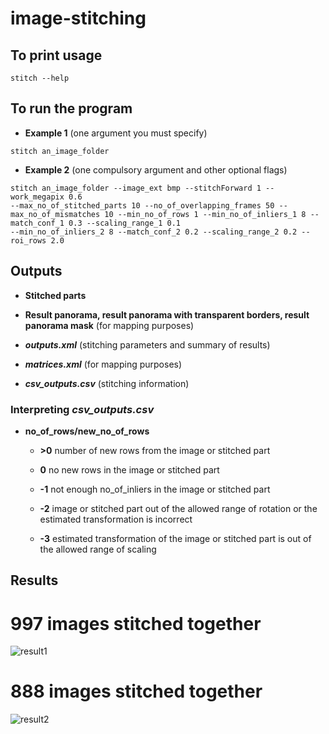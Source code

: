 # image-stitching

## To print usage

`stitch --help`

## To run the program

* **Example 1** (one argument you must specify)

`stitch an_image_folder`

* **Example 2** (one compulsory argument and other optional flags)

```
stitch an_image_folder --image_ext bmp --stitchForward 1 --work_megapix 0.6
--max_no_of_stitched_parts 10 --no_of_overlapping_frames 50 --max_no_of_mismatches 10 --min_no_of_rows 1 --min_no_of_inliers_1 8 --match_conf_1 0.3 --scaling_range_1 0.1
--min_no_of_inliers_2 8 --match_conf_2 0.2 --scaling_range_2 0.2 --roi_rows 2.0
```

## Outputs

* **Stitched parts**

* **Result panorama, result panorama with transparent borders, result panorama mask** (for mapping purposes)

* ***outputs.xml*** (stitching parameters and summary of results)

* ***matrices.xml*** (for mapping purposes) 

* ***csv_outputs.csv*** (stitching information)

### Interpreting *csv_outputs.csv*

* **no_of_rows/new_no_of_rows**

  * **>0** number of new rows from the image or stitched part

  * **0** no new rows in the image or stitched part

  * **-1** not enough no_of_inliers in the image or stitched part

  * **-2** image or stitched part out of the allowed range of rotation or the estimated transformation is incorrect

  * **-3** estimated transformation of the image or stitched part is out of the allowed range of scaling
  
## Results
  
# 997 images stitched together

![result1](https://github.com/aprilxindong12/image-stitching/blob/master/results/result1.png)

# 888 images stitched together

![result2](https://github.com/aprilxindong12/image-stitching/blob/master/results/result2.png)
